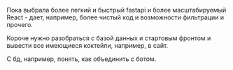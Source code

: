 Пока выбрала более легкий и быстрый fastapi и более масштабируемый React - дает, например, более чистый код  и возможности фильтрации и прочего.

Короче нужно разобраться с базой данных и стартовым фронтом и вывести все имеющиеся коктейли, например, в сайт. 

С бд, например, понять, как объединить с ботом.
